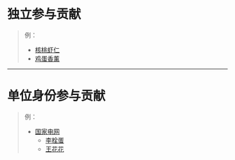 # 独立参与贡献

> 例：
>
> - [核桃虾仁](https://hetaoxiaren.io)
> - [鸡蛋香薰](https://github.com/eggperfume)



---

# 单位身份参与贡献

> 例：
>
> - [国家电网](https://guojiadianwang.cn)
>   - [李栓蛋](https://github.com/lishuandan)
>   - [王花花](https://github.com/wanghuahua)
